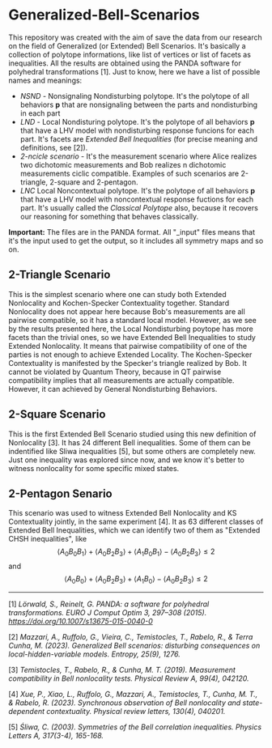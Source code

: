 # Generalized-Bell-Scenarios

This repository was created with the aim of save the data from our research on the field of Generalized (or Extended) Bell Scenarios. It's basically a collection of polytope informations, like list of vertices or list of facets as inequalities. All the results are obtained using the PANDA software for polyhedral transformations [1].
Just to know, here we have a list of possible names and meanings:
* *NSND* - Nonsignaling Nondisturbing polytope. It's the polytope of all behaviors **p** that are nonsignaling between the parts and nondisturbing in each part
* *LND* - Local Nondisturing polytope. It's the polytope of all behaviors **p** that have a LHV model with nondisturbing response funcions for each part. It's facets are *Extended Bell Inequalities* (for precise meaning and definitions, see [2]).
* *2-ncicle scenario* - It's the measurement scenario where Alice realizes two dichotomic measurements and Bob realizes n dichotomic measurements ciclic compatible. Examples of such scenarios are 2-triangle, 2-square and 2-pentagon.
* *LNC* Local Noncontextual polytope. It's the polytope of all behaviors **p** that have a LHV model with noncontextual response fuctions for each part. It's usually called the *Classical Polytope* also, because it recovers our reasoning for something that behaves classically.

**Important:** The files are in the PANDA format. All "_input" files means that it's the input used to get the output, so it includes all symmetry maps and so on. 

## 2-Triangle Scenario
This is the simplest scenario where one can study both Extended Nonlocality and Kochen-Specker Contextuality together. Standard Nonlocality does not appear here because Bob's measurements are all pairwise compatible, so it has a standard local model. However, as we see by the results presented here, the Local Nondisturbing poytope has more facets than the trivial ones, so we have Extended Bell Inequalities to study Extended Nonlocality. It means that pairwise compatibility of one of the parties is not enough to achieve Extended Locality. The Kochen-Specker Contextuality is manifested by the Specker's triangle realized by Bob. It cannot be violated by Quantum Theory, because in QT pairwise compatibility implies that all measurements are actually compatible. However, it can achieved by General Nondisturbing Behaviors.

## 2-Square Scenario
This is the first Extended Bell Scenario studied using this new definition of Nonlocality [3]. It has 24 different Bell inequalities. Some of them can be indentified like Sliwa inequalities [5], but some others are completely new. Just one inequality was explored since now, and we know it's better to witness nonlocality for some specific mixed states.

## 2-Pentagon Senario
This scenario was used to witness Extended Bell Nonlocality and KS Contextuality jointly, in the same experiment [4]. It as 63 different classes of Extended Bell Inequalities, which we can identify two of them as "Extended CHSH inequalities", like
$$\langle A_0 B_0 B_1\rangle + \langle A_0 B_2 B_3\rangle + \langle A_1 B_0 B_1\rangle - \langle A_0 B_2 B_3\rangle \leq 2$$
and 
$$\langle A_0 B_0\rangle + \langle A_0 B_2 B_3\rangle + \langle A_1 B_0\rangle - \langle A_0 B_2 B_3\rangle \leq 2$$






***
[1] *Lörwald, S., Reinelt, G. PANDA: a software for polyhedral transformations. EURO J Comput Optim 3, 297–308 (2015). https://doi.org/10.1007/s13675-015-0040-0*

[2] *Mazzari, A., Ruffolo, G., Vieira, C., Temistocles, T., Rabelo, R., & Terra Cunha, M. (2023). Generalized Bell scenarios: disturbing consequences on local-hidden-variable models. Entropy, 25(9), 1276.*

[3] *Temistocles, T., Rabelo, R., & Cunha, M. T. (2019). Measurement compatibility in Bell nonlocality tests. Physical Review A, 99(4), 042120.*

[4] *Xue, P., Xiao, L., Ruffolo, G., Mazzari, A., Temistocles, T., Cunha, M. T., & Rabelo, R. (2023). Synchronous observation of Bell nonlocality and state-dependent contextuality. Physical review letters, 130(4), 040201.*

[5] *Śliwa, C. (2003). Symmetries of the Bell correlation inequalities. Physics Letters A, 317(3-4), 165-168.*
